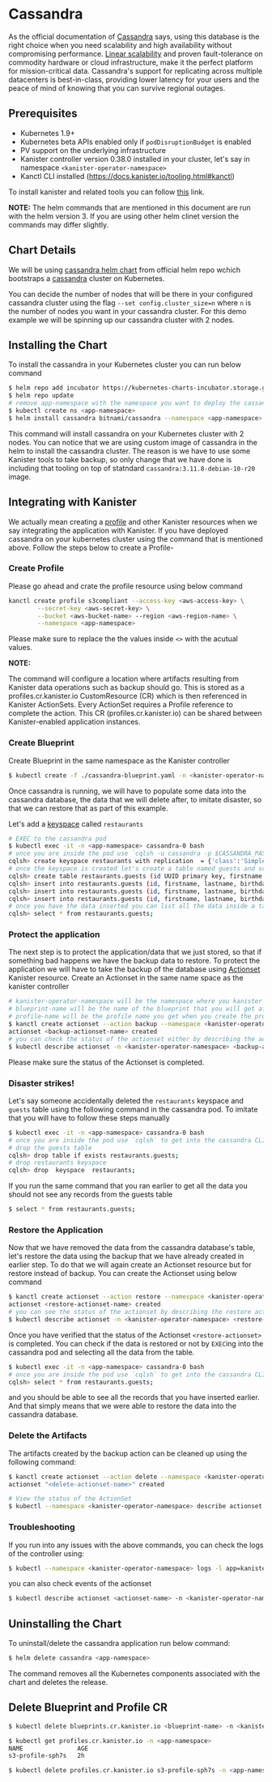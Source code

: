 # Cassandra

As the official documentation of [Cassandra](http://cassandra.apache.org/) says, using this database is the right choice when you need scalability and high availability without compromising performance. [Linear scalability](http://techblog.netflix.com/2011/11/benchmarking-cassandra-scalability-on.html) and proven fault-tolerance on commodity hardware or cloud infrastructure, make it the perfect platform for mission-critical data. Cassandra's support for replicating across multiple datacenters is best-in-class, providing lower latency for your users and the peace of mind of knowing that you can survive regional outages.

## Prerequisites

* Kubernetes 1.9+
* Kubernetes beta APIs enabled only if `podDisruptionBudget` is enabled
* PV support on the underlying infrastructure
* Kanister controller version 0.38.0 installed in your cluster, let's say in namespace `<kanister-operator-namespace>`
* Kanctl CLI installed (https://docs.kanister.io/tooling.html#kanctl)

To install kanister and related tools you can follow [this](https://docs.kanister.io/install.html#install) link.

**NOTE:**
The helm commands that are mentioned in this document are run with the helm version 3. If you are using other helm clinet version the commands may differ slightly.

## Chart Details

We will be using [cassandra helm chart](https://github.com/helm/charts/tree/master/incubator/cassandra) from official helm repo wchich bootstraps a [cassandra](http://cassandra.apache.org/) cluster on Kubernetes.

You can decide the number of nodes that will be there in your configured cassandra cluster using the flag `--set config.cluster_size=n` where `n` is the number of nodes you want in your cassandra cluster. For this demo example we will be spinning up our cassandra cluster with 2 nodes.

## Installing the Chart

To install the cassandra in your Kubernetes cluster you can run below command
```bash
$ helm repo add incubator https://kubernetes-charts-incubator.storage.googleapis.com
$ helm repo update
# remove app-namespace with the namespace you want to deploy the cassandra app in
$ kubectl create ns <app-namespace>
$ helm install cassandra bitnami/cassandra --namespace <app-namespace> --set image.repository=kanisterio/cassandra --set image.tag=0.38.0 --set cluster.replicaCount=2 


```
This command will install cassandra on your Kubernetes cluster with 2 nodes. You can notice that we are using custom image of cassandra in the helm to install the cassandra cluster. The reason is we have to use some Kanister tools to take backup, so only change that we have done is including that tooling on top of statndard `cassandra:3.11.8-debian-10-r20` image.

## Integrating with Kanister

We actually mean creating a [profile](https://docs.kanister.io/architecture.html#profiles) and other Kanister resources when we say integrating the application with Kanister. If you have deployed cassandra on your kubernetes cluster using the command that is mentioned above. Follow the steps below to create a Profile-

### Create Profile

Please go ahead and crate the profile resource using below command

```bash
kanctl create profile s3compliant --access-key <aws-access-key> \
        --secret-key <aws-secret-key> \
        --bucket <aws-bucket-name> --region <aws-region-name> \
        --namespace <app-namespace>
```
Please make sure to replace the the values inside `<>` with the acutual values.

**NOTE:**

The command will configure a location where artifacts resulting from Kanister data operations such as backup should go. This is stored as a profiles.cr.kanister.io CustomResource (CR) which is then referenced in Kanister ActionSets. Every ActionSet requires a Profile reference to complete the action. This CR (profiles.cr.kanister.io) can be shared between Kanister-enabled application instances.

### Create Blueprint

Create Blueprint in the same namespace as the Kanister controller
```bash
$ kubectl create -f ./cassandra-blueprint.yaml -n <kanister-operator-namespace>
```

Once  cassandra is running, we will have to populate some data into the cassandra database, the data that we will delete after, to imitate disaster, so that we can restore that as part of this example.

Let's add a [keyspace](https://docs.datastax.com/en/dse/5.1/cql/cql/cql_using/cqlKeyspacesAbout.html) called `restaurants`
```bash
# EXEC to the cassandra pod
$ kubectl exec -it -n <app-namespace> cassandra-0 bash
# once you are inside the pod use `cqlsh -u cassandra -p $CASSANDRA_PASSWORD` to get into the cassandra CLI and run below commands to create the keyspace
cqlsh> create keyspace restaurants with replication  = {'class':'SimpleStrategy', 'replication_factor': 3};
# once the keyspace is created let's create a table named guests and some data into that table
cqlsh> create table restaurants.guests (id UUID primary key, firstname text, lastname text, birthday timestamp);
cqlsh> insert into restaurants.guests (id, firstname, lastname, birthday)  values (5b6962dd-3f90-4c93-8f61-eabfa4a803e2, 'Vivek', 'Singh', '2015-02-18');
cqlsh> insert into restaurants.guests (id, firstname, lastname, birthday)  values (5b6962dd-3f90-4c93-8f61-eabfa4a803e3, 'Tom', 'Singh', '2015-02-18');
cqlsh> insert into restaurants.guests (id, firstname, lastname, birthday)  values (5b6962dd-3f90-4c93-8f61-eabfa4a803e4, 'Prasad', 'Hemsworth', '2015-02-18');
# once you have the data inserted you can list all the data inside a table using the command
cqlsh> select * from restaurants.guests;
```

### Protect the application
The next step is to protect the application/data that we just stored, so that if something bad happens we have the backup data to restore. To protect the application we will have to take the backup of the database using [Actionset](https://1docs.kanister.io/architecture.html#actionsets) Kanister resource.
Create an Actionset in the same name space as the kanister controller
```bash
# kanister-operator-namespace will be the namespace where you kanister operator is installed
# blueprint-name will be the name of the blueprint that you will get after creating the blueprint from the Create Blueprint step
# profile-name will be the profile name you get when you create the profile from Create Profile step
$ kanctl create actionset --action backup --namespace <kanister-operator-namespace> --blueprint <blueprint-name> --statefulset <app-namespace>/cassandra  --profile <app-namespace>/<profile-name>
actionset <backup-actionset-name> created
# you can check the status of the actionset either by describing the actionset resource or by checking the kanister operator's pod log
$ kubectl describe actionset -n <kanister-operator-namespace> <backup-actionset-name>
```
Please make sure the status of the Actionset is completed.

### Disaster strikes!
Let's say someone accidentally deleted the `restaurants` keyspace and `guests` table using the following command in the cassandra pod. To imitate that you will have to follow these steps manually
```bash
$ kubectl exec -it -n <app-namespace> cassandra-0 bash
# once you are inside the pod use `cqlsh` to get into the cassandra CLI and run below commands to create the keyspace
# drop the guests table
cqlsh> drop table if exists restaurants.guests;
# drop restaurants keyspace
cqlsh> drop  keyspace  restaurants;
```
If you run the same command that you ran earlier to get all the data you should not see any records from the guests table
```bash
$ select * from restaurants.guests;
```

### Restore the Application

Now that we have removed the data from the cassandra database's table, let's restore the data using the backup that we have already created in earlier step. To do that we will again create an Actionset resource but for restore instead of backup. You can create the Actionset using below command
```bash
$ kanctl create actionset --action restore --namespace <kanister-operator-namespace> --from "<backup-actionset-name>"
actionset <restore-actionset-name> created
# you can see the status of the actionset by describing the restore actionset
$ kubectl describe actionset -n <kanister-operator-namespace> <restore-actionset-name>
```

Once you have verified that the status of the Actionset `<restore-actionset>` is completed. You can check if the data is restored or not by `EXEC`ing into the cassandra pod and selecting all the data from the table.
```bash
$ kubectl exec -it -n <app-namespace> cassandra-0 bash
# once you are inside the pod use `cqlsh` to get into the cassandra CLI and run below commands to create the keyspace
cqlsh> select * from restaurants.guests;
```
and you should be able to see all the records that you have inserted earlier. And that simply means that we were able to restore the data into the cassandra database.

### Delete the Artifacts

The artifacts created by the backup action can be cleaned up using the following command:

```bash
$ kanctl create actionset --action delete --namespace <kanister-operator-namespace> --from "<backup-actionset-name>" --namespacetargets <kanister-operator-namespace>
actionset "<delete-actionset-name>" created

# View the status of the ActionSet
$ kubectl --namespace <kanister-operator-namespace> describe actionset <delete-actionset-name>
```

### Troubleshooting
If you run into any issues with the above commands, you can check the logs of the controller using:

```bash
$ kubectl --namespace <kanister-operator-namespace> logs -l app=kanister-operator
```

you can also check events of the actionset

```bash
$ kubectl describe actionset <actionset-name> -n <kanister-operator-namespace>
```

## Uninstalling the Chart

To uninstall/delete the cassandra application run below command:

```bash
$ helm delete cassandra <app-namespace>
```

The command removes all the Kubernetes components associated with the chart and deletes the release.

## Delete Blueprint and Profile CR

```bash
$ kubectl delete blueprints.cr.kanister.io <blueprint-name> -n <kanister-operator-namespace>

$ kubectl get profiles.cr.kanister.io -n <app-namespace>
NAME               AGE
s3-profile-sph7s   2h

$ kubectl delete profiles.cr.kanister.io s3-profile-sph7s -n <app-namespace>
```
